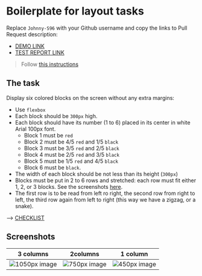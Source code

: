 # Boilerplate for layout tasks
Replace `Johnny-S96` with your Github username and copy the links to Pull Request description:
- [DEMO LINK](https://Johnny-S96.github.io/layout_snake/)
- [TEST REPORT LINK](https://Johnny-S96.github.io/layout_snake/report/html_report/)

> Follow [this instructions](https://github.com/mate-academy/layout_task-guideline#how-to-solve-the-layout-tasks-on-github)

## The task
Display six colored blocks on the screen without any extra margins:

- Use `flexbox`
- Each block should be `300px` high.
- Each block should have its number (1 to 6) placed in its center in white Arial 100px font.
  - Block 1 must be `red`
  - Block 2 must be 4/5 `red` and 1/5 `black`
  - Block 3 must be 3/5 `red` and 2/5 `black`
  - Block 4 must be 2/5 `red` and 3/5 `black`
  - Block 5 must be 1/5 `red` and 4/5 `black`
  - Block 6 must be `black`.
- The width of each block should be not less than its height (`300px`)
- Blocks must be put in 2 to 6 rows and stretched: each row must fit either 1, 2, or 3 blocks.
  See the screenshots [here](./references).
- The first row is to be read from left ro right, the second row from right to left, the third row again from left to right (this way we have a zigzag, or a snake).

--> [CHECKLIST](https://github.com/mate-academy/layout_snake/blob/master/checklist.md)

## Screenshots

| 3 columns |2columns | 1 column |
| --------- | ------- | -------- |
| ![1050px image](./references/1050.png) | ![750px image](./references/750.png) | ![450px image](./references/450.png) |
